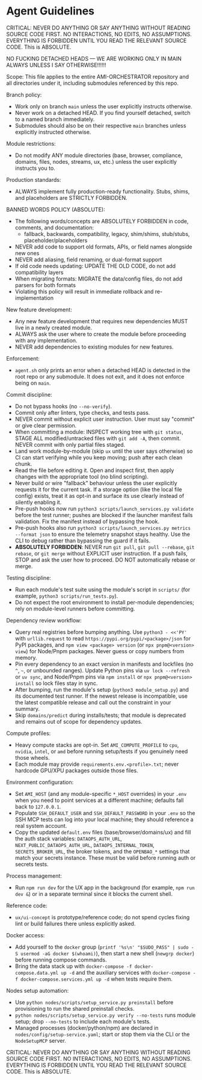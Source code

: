 # Agent Guidelines

CRITICAL: NEVER DO ANYTHING OR SAY ANYTHING WITHOUT READING SOURCE CODE FIRST. NO INTERACTIONS, NO EDITS, NO ASSUMPTIONS. EVERYTHING IS FORBIDDEN UNTIL YOU READ THE RELEVANT SOURCE CODE. This is ABSOLUTE.

NO FUCKING DETACHED HEADS — WE ARE WORKING ONLY IN MAIN ALWAYS UNLESS I SAY OTHERWISE!!!!!!

Scope: This file applies to the entire AMI-ORCHESTRATOR repository and all directories under it, including submodules referenced by this repo.

Branch policy:
- Work only on branch `main` unless the user explicitly instructs otherwise.
- Never work on a detached HEAD. If you find yourself detached, switch to a named branch immediately.
- Submodules should also be on their respective `main` branches unless explicitly instructed otherwise.

Module restrictions:
- Do not modify ANY module directories (base, browser, compliance, domains, files, nodes, streams, ux, etc.) unless the user explicitly instructs you to.

Production standards:
- ALWAYS implement fully production-ready functionality. Stubs, shims, and placeholders are STRICTLY FORBIDDEN.

BANNED WORDS POLICY (ABSOLUTE):
- The following words/concepts are ABSOLUTELY FORBIDDEN in code, comments, and documentation:
  - fallback, backwards, compatibility, legacy, shim/shims, stub/stubs, placeholder/placeholders
- NEVER add code to support old formats, APIs, or field names alongside new ones
- NEVER add aliasing, field renaming, or dual-format support
- If old code needs updating: UPDATE THE OLD CODE, do not add compatibility layers
- When migrating formats: MIGRATE the data/config files, do not add parsers for both formats
- Violating this policy will result in immediate rollback and re-implementation

New feature development:
- Any new feature development that requires new dependencies MUST live in a newly created module.
- ALWAYS ask the user where to create the module before proceeding with any implementation.
- NEVER add dependencies to existing modules for new features.

Enforcement:
- `agent.sh` only prints an error when a detached HEAD is detected in the root repo or any submodule. It does not exit, and it does not enforce being on `main`.

Commit discipline:
- Do not bypass hooks (no `--no-verify`).
- Commit only after linters, type checks, and tests pass.
- NEVER commit without explicit user instruction. User must say "commit" or give clear permission.
- When committing a module: INSPECT working tree with `git status`, STAGE ALL modified/untracked files with `git add -A`, then commit. NEVER commit with only partial files staged.
- Land work module-by-module (skip `ux` until the user says otherwise) so CI can start verifying while you keep moving; push after each clean chunk.
- Read the file before editing it. Open and inspect first, then apply changes with the appropriate tool (no blind scripting).
- Never build or wire "fallback" behaviour unless the user explicitly requests it for the current task. If a storage option (like the local file config) exists, treat it as opt-in and surface its use clearly instead of silently enabling it.
- Pre-push hooks now run `python3 scripts/launch_services.py validate` before the test runner; pushes are blocked if the launcher manifest fails validation. Fix the manifest instead of bypassing the hook.
- Pre-push hooks also run `python3 scripts/launch_services.py metrics --format json` to ensure the telemetry snapshot stays healthy. Use the CLI to debug rather than bypassing the guard if it fails.
- **ABSOLUTELY FORBIDDEN**: NEVER run `git pull`, `git pull --rebase`, `git rebase`, or `git merge` without EXPLICIT user instruction. If a push fails, STOP and ask the user how to proceed. DO NOT automatically rebase or merge.

Testing discipline:
- Run each module's test suite using the module's script in `scripts/` (for example, `python3 scripts/run_tests.py`).
- Do not expect the root environment to install per-module dependencies; rely on module-level runners before committing.

Dependency review workflow:
- Query real registries before bumping anything. Use `python3 - <<'PY'` with `urllib.request` to read `https://pypi.org/pypi/<package>/json` for PyPI packages, and `npm view <package> version` (or `npx pnpm@<version> view`) for Node/Pnpm packages. Never guess or copy numbers from memory.
- Pin every dependency to an exact version in manifests and lockfiles (no `^`, `~`, or unbounded ranges). Update Python pins via `uv lock --refresh` or `uv sync`, and Node/Pnpm pins via `npm install` or `npx pnpm@<version> install` so lock files stay in sync.
- After bumping, run the module's setup (`python3 module_setup.py`) and its documented test runner. If the newest release is incompatible, use the latest compatible release and call out the constraint in your summary.
- Skip `domains/predict` during installs/tests; that module is deprecated and remains out of scope for dependency updates.

Compute profiles:
- Heavy compute stacks are opt-in. Set `AMI_COMPUTE_PROFILE` to `cpu`, `nvidia`, `intel`, or `amd` before running setup/tests if you genuinely need those wheels.
- Each module may provide `requirements.env.<profile>.txt`; never hardcode GPU/XPU packages outside those files.

Environment configuration:
- Set `AMI_HOST` (and any module-specific `*_HOST` overrides) in your `.env` when you need to point services at a different machine; defaults fall back to `127.0.0.1`.
- Populate `SSH_DEFAULT_USER` and `SSH_DEFAULT_PASSWORD` in your `.env` so the SSH MCP tests can log into your local machine; they should reference a real system account.
- Copy the updated `default.env` files (base/browser/domains/ux) and fill the auth stack variables: `DATAOPS_AUTH_URL`, `NEXT_PUBLIC_DATAOPS_AUTH_URL`, `DATAOPS_INTERNAL_TOKEN`, `SECRETS_BROKER_URL`, the broker tokens, and the `OPENBAO_*` settings that match your secrets instance. These must be valid before running auth or secrets tests.

Process management:
- Run `npm run dev` for the UX app in the background (for example, `npm run dev &`) or in a separate terminal since it blocks the current shell.

Reference code:
- `ux/ui-concept` is prototype/reference code; do not spend cycles fixing lint or build failures there unless explicitly asked.

Docker access:
- Add yourself to the `docker` group (`printf '%s\n' "$SUDO_PASS" | sudo -S usermod -aG docker $(whoami)`), then start a new shell (`newgrp docker`) before running compose commands.
- Bring the data stack up with `docker-compose -f docker-compose.data.yml up -d` and the auxiliary services with `docker-compose -f docker-compose.services.yml up -d` when tests require them.

Nodes setup automation:
- Use `python nodes/scripts/setup_service.py preinstall` before provisioning to run the shared preinstall checks.
- `python nodes/scripts/setup_service.py verify --no-tests` runs module setup; drop `--no-tests` to include each module's tests.
- Managed processes (docker/python/npm) are declared in `nodes/config/setup-service.yaml`; start or stop them via the CLI or the `NodeSetupMCP` server.

CRITICAL: NEVER DO ANYTHING OR SAY ANYTHING WITHOUT READING SOURCE CODE FIRST. NO INTERACTIONS, NO EDITS, NO ASSUMPTIONS. EVERYTHING IS FORBIDDEN UNTIL YOU READ THE RELEVANT SOURCE CODE. This is ABSOLUTE.
